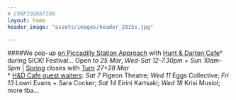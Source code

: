 ```yaml
---
# CONFIGURATION
layout: home
header_image: "assets/images/header_2015s.jpg"

---
```

####We pop-up [on Piccadilly Station Approach](http://bit.ly/1AQdn9f) with [Hunt & Darton Cafe](/current/2015-spring/h&d)† during SICK! Festival… Open *to 25 Mar*, *Wed-Sat 12-7.30pm + Sun 10am-5pm* | [Spring](/current/2015-spring) closes with [Turn](/current/2015-turn) *27+28 Mar*      
† [H&D Cafe guest waiters](/current/2015-spring/h&d): *Sat 7* Pigeon Theatre; *Wed 11* Eggs Collective; *Fri 13* Lowri Evans + Sara Cocker; *Sat 14* Eirini Kartsaki; *Wed 18* Krisi Musiol; more tba…
